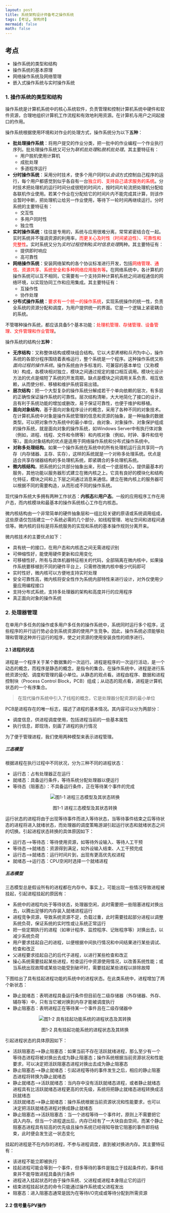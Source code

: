```yaml
---
layout: post
title: 系统架构设计师备考之操作系统 
tags: [考证, 架构师]
mermaid: false
math: false
---  
```


## 考点  

- 操作系统的类型和结构
- 操作系统的基本原理
- 网络操作系统及网络管理
- 嵌入式操作系统与实时操作系统  

### 1. 操作系统的类型和结构  

操作系统是计算机系统中的核心系统软件，负责管理和控制计算机系统中硬件和软件资源，合理地组织计算机工作流程和有效地利用资源。在计算机与用户之间起接口的作用。  

操作系统根据使用环境和对作业的处理方式，操作系统分为以下**五种**：  

- **批处理操作系统**：将用户提交的作业分类，把一批中的作业编程一个作业执行序列。批处理操作系统又可分为*联机批处理*和*脱机批处理*。其主要特征有：
  - 用户脱机使用计算机
  - 成批处理
  - 多道程序运行
- **分时操作系统**：采用分时技术，使多个用户同时以*会话*方式控制自己程序的运行，每个用户都感觉到似乎各自有一台<font color="red">独立的、支持自己请求服务的系统</font>。分时技术把处理机的运行时间分成很短的时间片，按时间片轮流把处理机分配给各联机作业使用。若某个作业在分配给它的时间片内不能完成其计算，则该作业暂时中断，把处理机让给另一作业使用，等待下一轮时间再继续运行。分时系统的主要特征有：  
  - 交互性
  - 多用户同时性
  - 独立性
- **实时操作系统**：往往是专用的，系统与应用很难分离，常常紧密结合在一起。实时系统并不强调资源的利用率，<font color="red">而更关心及时性（时间紧迫性）、可靠性和完整性</font>。实时系统又分为*实时过程控制*和*实时信息处理*两种。其主要特征有：
  - 提供即时响应
  - 高可靠性
- **网络操作系统**：安装网络架构的各个协议标准进行开发，包括<font color="red">网络管理、通信、资源共享、系统安全和多种网络应用服务等</font>。在网络系统中，各计算机的操作系统可以互不相同，它需要有一个支持异种计算机系统之间进程通信的网络环境，以实现协同工作和应用集成。其主要特征有：
  - 互操作性
  - 协作处理
- **分布式操作系统**：<font color="red">要求有一个统一的操作系统</font>，实现系统操作的统一性，负责全系统的资源分配和调度，为用户提供统一的界面。它是一个逻辑上紧密耦合的系统。  

不管哪种操作系统，都应该具备5个基本功能：<font color="red">处理机管理、存储管理、设备管理、文件管理和作业管理</font>。  

操作系统的结构分**五种**：  

- **无序结构**：又称整体结构或模块组合结构。它以*大型表格*和*队列*为中心，操作系统的各部分程序围绕着表格运行，整个系统是一个程序。这种操作系统又称*面向过程的操作系统*。操作系统由许多标准的、可兼容的基本单位（又称模块）构成，各模块相对独立，模块之间通过规定的接口相互调用。模块化设计方法的优点是缩短了系统的开发周期，缺点是模块之间调用关系负责、相互依赖，从而使分析、移植和维护系统容易出错。
- **层次结构**：把一个大型复杂的操作系统分解成若干个单向依赖的层次，有多层的正确性保证操作系统的可靠性。层次结构清晰，大大地简化了接口的设计，且有利于系统功能的增加或删改，易于保证可靠性，也便于维护和移植。
- **面向对象结构**，基于面向对象程序设计的概念，采用了各种不同的对象技术。在计算机系统中对象是操作系统管理的信息和资源的抽象，是一种抽象的数据类型。可以把对象作为系统中的最小单位，由对象、对象操作、对象保护组成的操作系统，就是面向对象的操作系统，如Windows Server中有执行体对象（例如，进程、线程、文件和令牌等）和内核对象（例如，时钟、事件和信号等）。面向对象结构的优点是适用于网络操作系统和分布式操作系统中。
- **对称多处理结构**。如果一个操作系统在系统中的所有处理机运行且共享同一内存（内存储器、主存、实存），这样的系统就是一个对称多处理系统。优点是适合共享存储器结构的多处理机系统，即紧耦合的多处理机系统。
- **微内核结构**。把系统的公共部分抽象出来，形成一个底层核心，提供最基本的服务，其他功能以服务器形式建立在微内核之上。它具有良好的模块化和结构化特征，模块之间和上下层之间通过消息来通信。建立在微内核上的服务器可以根据不同的需要构造，从而形成不同的操作系统。  

现代操作系统大多拥有两种工作状态：**内核态**和**用户态**。一般的应用程序工作在用户态，而内核模块和最基本的操作系统核心工作在内核态。  

微内核结构由一个非常简单的硬件抽象层和一组比较关键的原语或系统调用组成，这些原语仅包括建立一个系统必需的几个部分，如线程管理、地址空间和进程间通信等。微内核的目标是将系统服务的实现和系统的基本操作规则分离开来。  

微内核技术的主要优点如下：  

- 具有统一的接口，在用户态和内核态之间无需进程识别
- 可伸缩性好，能使用硬件更新和应用变化
- 可移植性好，所有与具体机器特征相关的代码，全部隔离在微内核中，如果操作系统要移植到不同的硬件平台上，只需修改微内核中极少代码即可
- 实时性好，微内核可以方便地支持实时处理
- 安全可靠性高，微内核将安全性作为系统内部特性来进行设计，对外仅使用少量应用编程接口
- 支持分布式系统，支持多处理器的架构和高度并行的应用程序
- 真正面向对象的操作系统

### 2. 处理器管理  

在单用户多任务的操作或多用户多任务的操作系统中，系统同时运行多个程序，这些程序的并行运行势必会到系统资源的使用产生竞争。因此，操作系统必须能够处理和管理这种并行运行的程序，使之对资源的使用安装良性的顺序进行。  

#### 2.1 进程的状态  

进程是一个程序关于某个数据集的一次运行。进程是程序的一次运行活动，是一个动态的概念，而程序是静态的概念，是指令的集合。在操作系统中，进程是进行系统资源分配、调度和管理的最小单位。从静态的观点看。进程由程序、数据和进程控制块（Process Control Block，PCB）组成；从动态的观点看，进程是计算机状态的一个有序集合。    

> 在现代操作系统中引入了线程的概念，它是处理器分配资源的最小单位  

PCB是进程存在的唯一标志，描述了进程的基本情况。其内容可以分为两部分：  

- 调度信息，供进程调度使用，包括进程当前的一些基本属性
- 执行信息，即现场，刻画了进程的执行情况  

为了便于管理进程，我们使用两种模型来表示进程管理。  

##### 三态模型  

根据进程在执行过程中不同状况，分为三种不同的进程状态：  

- 运行态：占有处理器正在运行
- 就绪态：具备运行条件，等待系统分配处理器以便运行
- 等待态（阻塞态）：不具备运行条件，正在等待某个事件的完成  

<div align="center">
  <img src="../img/2023-06-21/1-1.drawio.png" alt="图1-1 进程三态模型及其状态转换">
  <p>图1-1 进程三态模型及其状态转换</p>
</div>  

运行状态的进程将由于出现等待事件而进入等待状态，当等待事件结束之后等待状态的进程将进入就绪状态，而处理器的调度策略游湖引起运行状态和就绪状态之间的切换。引起进程状态转换的具体原因如下：  

- 运行态-->等待态：等待使用资源，如等待外设输入、等待人工干预
- 等待态-->就绪态：资源得到满足，如外设输入结束、人工干预完成
- 运行态-->就绪态：运行时间片到，出现有更高优先权进程
- 就绪态-->运行态：CPU空闲时选择一个就绪进程  

##### 五态模型   

三态模型总是假设所有的进程都在内存中。事实上，可能出现一些情况导致进程被挂起，引起进程挂起的原因有：  

- 系统中的进程均处于等待状态，处理器空闲，此时需要把一些阻塞进程对换出去，以腾出足够的内存装入就绪进程运行
- 进程竞争资源，导致系统资源不足，负载过重，此时需要挂起部分进程以调整系统负荷，保证系统的实时性或让系统正常运行
- 把一些定期执行的进程（如审计程序、监控程序、记账程序等）对换出去，以减少系统负荷
- 用户要求挂起自己的进程，以便根据中间执行情况和中间结果进行某些调试、检查和改正
- 父进程要求挂起自己的后代子进程，以进行某些检查和改正
- 操心系统需要挂起某些进程，检查运行中资源使用情况，以改善系统性能；或当系统出现故障或某些功能受到破坏时，需要挂起某些进程以排除故障

下图给出了具有挂起进程功能的系统中的进程状态。在此类系统中，进程增加了两个新状态：  

- 静止就绪态：表明进程具备运行条件但目前在二级存储器（外存储器、外存、辅存等）中，只有当它被对换到内存才能被调度执行  
- 静止阻塞态：表明进程正在等待某一个事件且在二级存储器中 

<div align="center">
  <img src="../img/2023-06-21/1-2.drawio.png" alt="图1-2 具有挂起功能系统的进程状态及其转换">
  <p>图1-2 具有挂起功能系统的进程状态及其转换</p>
</div>  

 引起进程状态的具体原因如下：  

 - 活跃阻塞态-->静止阻塞态：如果当前不存在活跃就绪进程，那么至少有一个等待态进程将被对换出去成为静止阻塞态；操作系统根据当前资源状况和性能要求，可以决定把活跃阻塞态进程对换出去成为静止阻塞态
 - 静止阻塞态-->静止就绪态：引起进程等待的事件发生之后，相应的静止阻塞态进程将转换为静止就绪态
 - 静止就绪态-->活跃就绪态：当内存中没有活跃就绪态进程，或者静止就绪态进程具有比活跃就绪态进程更高的优先级，系统将把静止就绪态进程转换成活跃就绪态
 - 活跃就绪态-->静止就绪态：操作系统根据当前资源状况和性能要求，也可以决定把活跃就绪态进程对换成静止就绪态
 - 静止阻塞态-->活跃阻塞态：当一个进程等待一个事件时，原则上不需要把它调入内存。但当一个进程退出后，内存已经有了一大块自由空间，而某个静止阻塞态进程具有较高的优先级且操作系统已经得知导致它阻塞的事件即将结束，此时便会发生这一状态变化  

挂起的进程是不在内存的进程，不参与进程调度，直到被对换进内存。其主要特征有：  

- 该进程不能立即被执行
- 挂起进程可能会等到一个事件，但多等待的事件是独立于挂起条件的，事件结束并不能导致进程具备执行条件
- 进程进入挂起状态时由于操作系统、父进程或进程本身阻止它的运行
- 结束进程挂起状态的命令只能通过操作系统或父进程发出
- 阻塞态：进入阻塞态通常是因为在等待I/O完成或等待分配到所需资源  

#### 2.2 信号量与PV操作  

